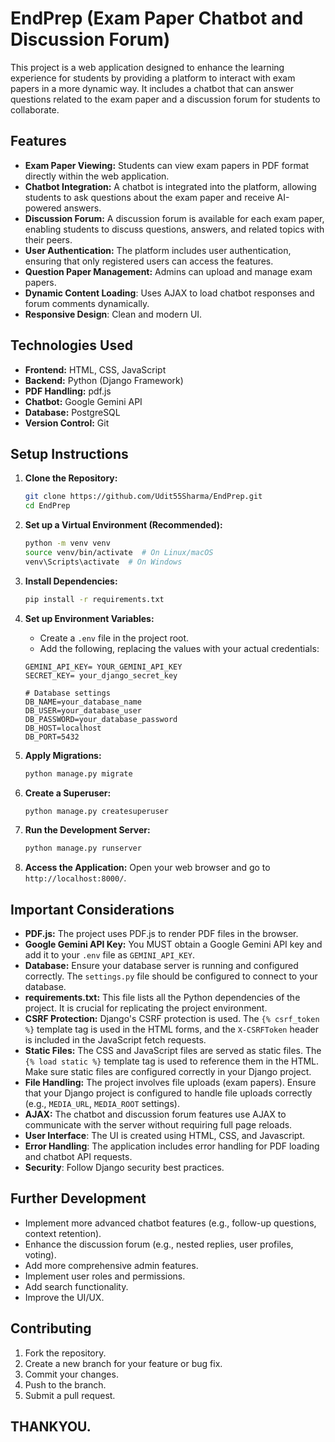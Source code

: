 # EndPrep (Exam Paper Chatbot and Discussion Forum)

This project is a web application designed to enhance the learning experience for students by providing a platform to interact with exam papers in a more dynamic way. It includes a chatbot that can answer questions related to the exam paper and a discussion forum for students to collaborate.

## Features

* **Exam Paper Viewing:** Students can view exam papers in PDF format directly within the web application.
* **Chatbot Integration:** A chatbot is integrated into the platform, allowing students to ask questions about the exam paper and receive AI-powered answers.
* **Discussion Forum:** A discussion forum is available for each exam paper, enabling students to discuss questions, answers, and related topics with their peers.
* **User Authentication:** The platform includes user authentication, ensuring that only registered users can access the features.
* **Question Paper Management:** Admins can upload and manage exam papers.
* **Dynamic Content Loading**: Uses AJAX to load chatbot responses and forum comments dynamically.
* **Responsive Design**: Clean and modern UI.

## Technologies Used

* **Frontend:** HTML, CSS, JavaScript
* **Backend:** Python (Django Framework)
* **PDF Handling:** pdf.js
* **Chatbot:** Google Gemini API
* **Database:** PostgreSQL
* **Version Control:** Git

## Setup Instructions

1.  **Clone the Repository:**

    ```bash
    git clone https://github.com/Udit55Sharma/EndPrep.git
    cd EndPrep
    ```

2.  **Set up a Virtual Environment (Recommended):**

    ```bash
    python -m venv venv
    source venv/bin/activate  # On Linux/macOS
    venv\Scripts\activate  # On Windows
    ```

3.  **Install Dependencies:**

    ```bash
    pip install -r requirements.txt
    ```

4.  **Set up Environment Variables:**
    * Create a `.env` file in the project root.
    * Add the following, replacing the values with your actual credentials:
    ```
    GEMINI_API_KEY= YOUR_GEMINI_API_KEY
    SECRET_KEY= your_django_secret_key

    # Database settings
    DB_NAME=your_database_name
    DB_USER=your_database_user
    DB_PASSWORD=your_database_password
    DB_HOST=localhost
    DB_PORT=5432
    ```
    
5.  **Apply Migrations:**

    ```bash
    python manage.py migrate
    ```

6.  **Create a Superuser:**

    ```bash
    python manage.py createsuperuser
    ```

7.  **Run the Development Server:**

    ```bash
    python manage.py runserver
    ```

8.  **Access the Application:**
    Open your web browser and go to `http://localhost:8000/`.

##   Important Considerations

* **PDF.js:** The project uses PDF.js to render PDF files in the browser.
* **Google Gemini API Key:** You MUST obtain a Google Gemini API key and add it to your `.env` file as `GEMINI_API_KEY`.
* **Database:** Ensure your database server is running and configured correctly. The  `settings.py`  file should be configured to connect to your database.
* **requirements.txt:** This file lists all the Python dependencies of the project.  It is crucial for replicating the project environment.
* **CSRF Protection:** Django's CSRF protection is used.  The  `{% csrf_token %}`  template tag is used in the HTML forms, and the  `X-CSRFToken`  header is included in the JavaScript fetch requests.
* **Static Files:** The CSS and JavaScript files are served as static files.  The `{% load static %}` template tag is used to reference them in the HTML.  Make sure static files are configured correctly in your Django project.
* **File Handling:** The project involves file uploads (exam papers).  Ensure that your Django project is configured to handle file uploads correctly (e.g., `MEDIA_URL`, `MEDIA_ROOT` settings).
* **AJAX:** The chatbot and discussion forum features use AJAX to communicate with the server without requiring full page reloads.
* **User Interface**: The UI is created using HTML, CSS, and Javascript.
* **Error Handling**:  The application includes error handling for PDF loading and chatbot API requests.
*	**Security**:  Follow Django security best practices.

##  Further Development

* Implement more advanced chatbot features (e.g., follow-up questions, context retention).
* Enhance the discussion forum (e.g., nested replies, user profiles, voting).
* Add more comprehensive admin features.
* Implement user roles and permissions.
* Add search functionality.
* Improve the UI/UX.

##  Contributing

1.  Fork the repository.
2.  Create a new branch for your feature or bug fix.
3.  Commit your changes.
4.  Push to the branch.
5.  Submit a pull request.

## THANKYOU.
